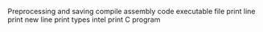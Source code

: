 Preprocessing and saving
compile
assembly code
executable file
print line
print new line
print types
intel
print C program
